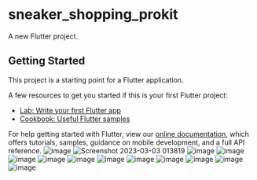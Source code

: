 # sneaker_shopping_prokit

A new Flutter project.

## Getting Started

This project is a starting point for a Flutter application.

A few resources to get you started if this is your first Flutter project:

- [Lab: Write your first Flutter app](https://flutter.dev/docs/get-started/codelab)
- [Cookbook: Useful Flutter samples](https://flutter.dev/docs/cookbook)

For help getting started with Flutter, view our
[online documentation](https://flutter.dev/docs), which offers tutorials,
samples, guidance on mobile development, and a full API reference.
![image](https://user-images.githubusercontent.com/116404406/222685430-54c55cf0-b1f6-4845-bbe0-74785ed20319.png)
![Screenshot 2023-03-03 013819](https://user-images.githubusercontent.com/116404406/222686026-99c804bc-10e3-4b3b-a45c-81e8070cee8b.png)
![image](https://user-images.githubusercontent.com/116404406/222686330-d8a024f9-7c85-4960-9a05-0e1d4c15f878.png)
![image](https://user-images.githubusercontent.com/116404406/222686435-8e505816-5238-4f1d-a42c-0d3d9380b878.png)
![image](https://user-images.githubusercontent.com/116404406/222686604-d1d6bd8e-ae22-4f42-881e-e361ced841ce.png)
![image](https://user-images.githubusercontent.com/116404406/222686683-c10abc4a-3de8-48d1-a47d-586d9f945147.png)
![image](https://user-images.githubusercontent.com/116404406/222686756-bc558521-82f6-4e54-b9dd-80d059c51dcf.png)
![image](https://user-images.githubusercontent.com/116404406/222686866-bd6dd072-9027-4172-94e6-0ecdb9b1f780.png)
![image](https://user-images.githubusercontent.com/116404406/222686971-9248ed1f-6a10-4ed9-994d-604dd16b543e.png)
![image](https://user-images.githubusercontent.com/116404406/222688362-90e48339-1ec0-4dd4-bcde-2ab8f089883e.png)
![image](https://user-images.githubusercontent.com/116404406/222688476-10d495b9-430c-4ede-adef-cbe061797f88.png)
![image](https://user-images.githubusercontent.com/116404406/222688563-22a76875-65b9-477b-bc3b-45f42fcf1040.png)
![image](https://user-images.githubusercontent.com/116404406/222688658-38674f81-6950-42a5-a3e2-13d7b5d63423.png)
